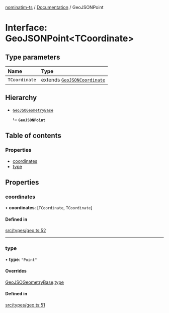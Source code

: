 [nominatim-ts](../README.md) / [Documentation](../modules.md) / GeoJSONPoint

# Interface: GeoJSONPoint<TCoordinate\>

## Type parameters

| Name | Type |
| :------ | :------ |
| `TCoordinate` | extends [`GeoJSONCoordinate`](../modules.md#geojsoncoordinate) |

## Hierarchy

- [`GeoJSOGeometryBase`](GeoJSOGeometryBase.md)

  ↳ **`GeoJSONPoint`**

## Table of contents

### Properties

- [coordinates](GeoJSONPoint.md#coordinates)
- [type](GeoJSONPoint.md#type)

## Properties

### coordinates

• **coordinates**: [`TCoordinate`, `TCoordinate`]

#### Defined in

[src/types/geo.ts:52](https://github.com/blksnk/nominatim-ts/blob/2f25718/src/types/geo.ts#L52)

___

### type

• **type**: ``"Point"``

#### Overrides

[GeoJSOGeometryBase](GeoJSOGeometryBase.md).[type](GeoJSOGeometryBase.md#type)

#### Defined in

[src/types/geo.ts:51](https://github.com/blksnk/nominatim-ts/blob/2f25718/src/types/geo.ts#L51)
